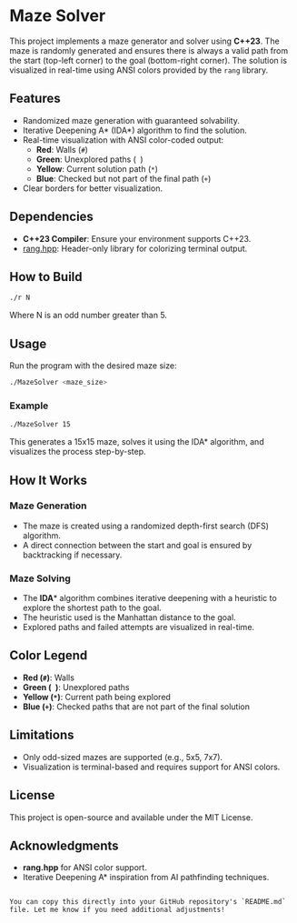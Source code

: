 # Maze Solver

This project implements a maze generator and solver using **C++23**. The maze is randomly generated and ensures there is always a valid path from the start (top-left corner) to the goal (bottom-right corner). The solution is visualized in real-time using ANSI colors provided by the `rang` library.

## Features
- Randomized maze generation with guaranteed solvability.
- Iterative Deepening A* (IDA*) algorithm to find the solution.
- Real-time visualization with ANSI color-coded output:
  - **Red**: Walls (`#`)
  - **Green**: Unexplored paths (` `)
  - **Yellow**: Current solution path (`*`)
  - **Blue**: Checked but not part of the final path (`+`)
- Clear borders for better visualization.

## Dependencies
- **C++23 Compiler**: Ensure your environment supports C++23.
- [rang.hpp](https://github.com/agauniyal/rang): Header-only library for colorizing terminal output.

## How to Build

```bash
./r N
```

Where N is an odd number greater than 5.

## Usage
Run the program with the desired maze size:

```bash
./MazeSolver <maze_size>
```

### Example
```bash
./MazeSolver 15
```
This generates a 15x15 maze, solves it using the IDA* algorithm, and visualizes the process step-by-step.

## How It Works
### Maze Generation
- The maze is created using a randomized depth-first search (DFS) algorithm.
- A direct connection between the start and goal is ensured by backtracking if necessary.

### Maze Solving
- The **IDA*** algorithm combines iterative deepening with a heuristic to explore the shortest path to the goal.
- The heuristic used is the Manhattan distance to the goal.
- Explored paths and failed attempts are visualized in real-time.

## Color Legend
- **Red (`#`)**: Walls
- **Green (` `)**: Unexplored paths
- **Yellow (`*`)**: Current path being explored
- **Blue (`+`)**: Checked paths that are not part of the final solution

## Limitations
- Only odd-sized mazes are supported (e.g., 5x5, 7x7).
- Visualization is terminal-based and requires support for ANSI colors.

## License
This project is open-source and available under the MIT License.

## Acknowledgments
- **rang.hpp** for ANSI color support.
- Iterative Deepening A* inspiration from AI pathfinding techniques.
```

You can copy this directly into your GitHub repository's `README.md` file. Let me know if you need additional adjustments!
